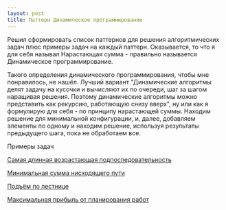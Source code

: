 ```yaml
---
layout: post
title: Паттерн Динамическое программирование
---
```


Решил сформировать список паттернов для решения алгоритмических задач плюс примеры задач на каждый паттерн. Оказывается, то что я для себя называл Нарастающая сумма - правильно называется Динамическое программирование.

Такого определения динамического программирования, чтобы мне понравилось, не нашёл. Лучший вариант "Динамические алгоритмы делят задачу на кусочки и вычисляют их по очереди, шаг за шагом наращивая решения. Поэтому динамические алгоритмы можно представить как рекурсию, работающую снизу вверх", ну или как я формулирую для себя - по принципу нарастающей суммы. Находим решение для минимальной конфигурации, и, далее, добавляем элементы по одному и находим решение, используя результаты предыдущего шага, пока не обработаем все.

Примеры задач

[Самая длинная возрастающая подпоследовательность](https://leetcode.com/problems/longest-increasing-subsequence/)

[Минимальная сумма нисходящего пути](https://leetcode.com/problems/minimum-falling-path-sum/)

[Подъём по лестнице](https://leetcode.com/problems/climbing-stairs/)

[Максимальная прибыль от планирования работ](https://leetcode.com/problems/maximum-profit-in-job-scheduling/)